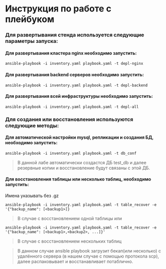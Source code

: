 # Инструкция по работе с плейбуком

### Для развертывания стенда используется следующие параметры запуска:
#### Для развертывания кластера nginx необходимо запустить:
```
ansible-playbook -i inventory.yaml playbook.yaml -t depl-nginx
```
#### Для развертывания backend серверов необходимо запустить:
```
ansible-playbook -i inventory.yaml playbook.yaml -t depl-backend
```
#### Для развертывания всей инфраструктуры необходимо запустить:
```
ansible-playbook -i inventory.yaml playbook.yaml -t depl-all
```
### Для создания или восстановления используются следующие методы:
#### Для автоматической настройки mysql, репликации и создания БД, необходимо запустить:
```
ansible-playbook -i inventory.yaml playbook.yaml -t db_conf
```
>В данной лабе автоматически создастся ДБ test_db и далее резервные копии и восстановление будут связаны с этой ДБ.  
#### Для восстановления таблицы или несколько таблиц, необходимо запустить:
Имена указывать без .gz 
```
ansible-playbook -i inventory.yaml playbook.yaml -t table_recover -e '{"backup_name": [<backup1>]}
```
>В случае с восстановлением одной таблицы
или
```
ansible-playbook -i inventory.yaml playbook.yaml -t table_recover -e '{"backup_name": [<backup1>,<backup2>, ...]}'
```
>В случае с восстановлением нескольких таблиц

>В данном случае ansible playbook загрузит бекап(или несколько) с удалённого сервера (в нашем случае с помощью протокола scp), далее распаковывает и восстанавливает потаблично. 


